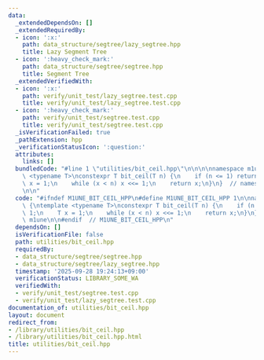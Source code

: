 ```yaml
---
data:
  _extendedDependsOn: []
  _extendedRequiredBy:
  - icon: ':x:'
    path: data_structure/segtree/lazy_segtree.hpp
    title: Lazy Segment Tree
  - icon: ':heavy_check_mark:'
    path: data_structure/segtree/segtree.hpp
    title: Segment Tree
  _extendedVerifiedWith:
  - icon: ':x:'
    path: verify/unit_test/lazy_segtree.test.cpp
    title: verify/unit_test/lazy_segtree.test.cpp
  - icon: ':heavy_check_mark:'
    path: verify/unit_test/segtree.test.cpp
    title: verify/unit_test/segtree.test.cpp
  _isVerificationFailed: true
  _pathExtension: hpp
  _verificationStatusIcon: ':question:'
  attributes:
    links: []
  bundledCode: "#line 1 \"utilities/bit_ceil.hpp\"\n\n\n\nnamespace m1une {\ntemplate\
    \ <typename T>\nconstexpr T bit_ceil(T n) {\n    if (n <= 1) return 1;\n    T\
    \ x = 1;\n    while (x < n) x <<= 1;\n    return x;\n}\n}  // namespace m1une\n\
    \n\n"
  code: "#ifndef M1UNE_BIT_CEIL_HPP\n#define M1UNE_BIT_CEIL_HPP 1\n\nnamespace m1une\
    \ {\ntemplate <typename T>\nconstexpr T bit_ceil(T n) {\n    if (n <= 1) return\
    \ 1;\n    T x = 1;\n    while (x < n) x <<= 1;\n    return x;\n}\n}  // namespace\
    \ m1une\n\n#endif  // M1UNE_BIT_CEIL_HPP\n"
  dependsOn: []
  isVerificationFile: false
  path: utilities/bit_ceil.hpp
  requiredBy:
  - data_structure/segtree/segtree.hpp
  - data_structure/segtree/lazy_segtree.hpp
  timestamp: '2025-09-28 19:24:13+09:00'
  verificationStatus: LIBRARY_SOME_WA
  verifiedWith:
  - verify/unit_test/segtree.test.cpp
  - verify/unit_test/lazy_segtree.test.cpp
documentation_of: utilities/bit_ceil.hpp
layout: document
redirect_from:
- /library/utilities/bit_ceil.hpp
- /library/utilities/bit_ceil.hpp.html
title: utilities/bit_ceil.hpp
---
```

